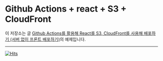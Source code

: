 # Github Actions + react + S3 + CloudFront

이 저장소는 글 [Github Actions를 활용해 React를 S3, CloudFront를 사용해 배포하기 (서버 없이 프론트 배포하기)](https://kukim.tistory.com/144)의 예제입니다.

---


[![Hits](https://hits.seeyoufarm.com/api/count/incr/badge.svg?url=https%3A%2F%2Fgithub.com%2Fku-kim%2Fgithub-actions-react-s3-build&count_bg=%2379C83D&title_bg=%23555555&icon=&icon_color=%23E7E7E7&title=hits&edge_flat=false)](https://hits.seeyoufarm.com)